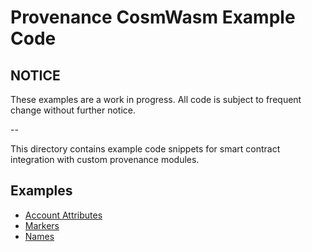 # Provenance CosmWasm Example Code

## NOTICE

These examples are a work in progress. All code is subject to frequent change without further
notice.

--

This directory contains example code snippets for smart contract integration with custom provenance
modules.

## Examples

- [Account Attributes](attributes.md)
- [Markers](markers.md)
- [Names](name.md)
